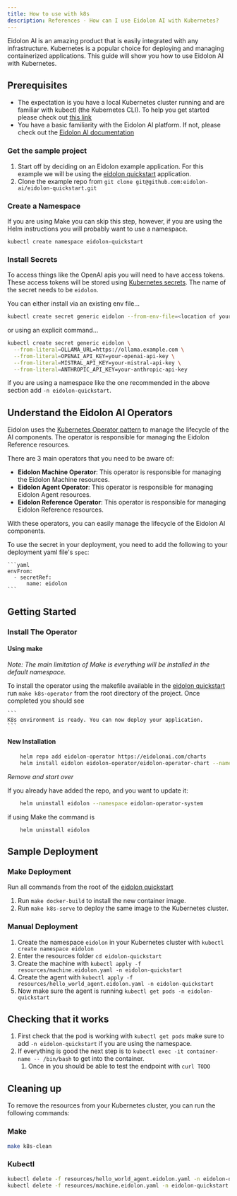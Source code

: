 ```yaml
---
title: How to use with k8s
description: References - How can I use Eidolon AI with Kubernetes?
---
```


Eidolon AI is an amazing product that is easily integrated with any infrastructure. Kubernetes is a popular choice for deploying and managing containerized applications. This guide will show you how to use Eidolon AI with Kubernetes.

## Prerequisites

* The expectation is you have a local Kubernetes cluster running and are familiar with kubectl (the Kubernetes CLI). To help you get started please check out [this link][minikube]
* You have a basic familiarity with the Eidolon AI platform. If not, please check out the [Eidolon AI documentation](https://www.eidolonai.com/docs/)

### Get the sample project

1. Start off by deciding on an Eidolon example application. For this example we will be using the [eidolon quickstart][eqs] application.
2. Clone the example repo from `git clone git@github.com:eidolon-ai/eidolon-quickstart.git`

### Create a Namespace

If you are using Make you can skip this step, however, if you are using the Helm instructions you will probably want to use a namespace.

`kubectl create namespace eidolon-quickstart`

### Install Secrets

To access things like the OpenAI apis you will need to have access tokens. These access tokens will be stored using [Kubernetes secrets][k8ssecrets]. 
The name of the secret needs to be `eidolon`.

You can either install via an existing env file...

```sh
kubectl create secret generic eidolon --from-env-file=<location of your env file>/.env
```

or using an explicit command...

```sh
kubectl create secret generic eidolon \
  --from-literal=OLLAMA_URL=https://ollama.example.com \
  --from-literal=OPENAI_API_KEY=your-openai-api-key \
  --from-literal=MISTRAL_API_KEY=your-mistral-api-key \
  --from-literal=ANTHROPIC_API_KEY=your-anthropic-api-key
```

if you are using a namespace like the one recommended in the above section add `-n eidolon-quickstart`.

## Understand the Eidolon AI Operators

Eidolon uses the [Kubernetes Operator pattern][k8sop] to manage the lifecycle of the AI components. The operator is responsible for managing the Eidolon Reference resources.

There are 3 main operators that you need to be aware of:

- **Eidolon Machine Operator**: This operator is responsible for managing the Eidolon Machine resources.
- **Eidolon Agent Operator**: This operator is responsible for managing Eidolon Agent resources.
- **Eidolon Reference Operator**: This operator is responsible for managing Eidolon Reference resources.

With these operators, you can easily manage the lifecycle of the Eidolon AI components.

To use the secret in your deployment, you need to add the following to your deployment yaml file's `spec`:

    ```yaml
    envFrom:
      - secretRef:
          name: eidolon
    ```

## Getting Started

### Install The Operator

#### Using make

*Note: The main limitation of Make is everything will be installed in the default namespace.*

To install the operator using the makefile available in the [eidolon quickstart][eqs] run `make k8s-operator` from the root directory of the project. Once completed you should see 

    ```
    K8s environment is ready. You can now deploy your application.
    ```

#### New Installation

```sh
    helm repo add eidolon-operator https://eidolonai.com/charts 
    helm install eidolon eidolon-operator/eidolon-operator-chart --namespace eidolon-operator-system --create-namespace
```

*Remove and start over* 

If you already have added the repo, and you want to update it:

```sh
    helm uninstall eidolon --namespace eidolon-operator-system                  
```

if using Make the command is 

```shell
    helm uninstall eidolon
```
## Sample Deployment

### Make Deployment

Run all commands from the root of the [eidolon quickstart][eqs]

1. Run `make docker-build` to install the new container image.
2. Run `make k8s-serve` to deploy the same image to the Kubernetes cluster.

### Manual Deployment

1. Create the namespace `eidolon` in your Kubernetes cluster with `kubectl create namespace eidolon`
2. Enter the resources folder `cd eidolon-quickstart`
3. Create the machine with `kubectl apply -f resources/machine.eidolon.yaml -n eidolon-quickstart`
4. Create the agent with `kubectl apply -f resources/hello_world_agent.eidolon.yaml -n eidolon-quickstart`
5. Now make sure the agent is running `kubectl get pods -n eidolon-quickstart`

## Checking that it works 

1. First check that the pod is working with `kubectl get pods` make sure to add `-n eidolon-quickstart` if you are using the namespace.
2. If everything is good the next step is to `kubectl exec -it container-name -- /bin/bash` to get into the container.
   1. Once in you should be able to test the endpoint with `curl TODO`

## Cleaning up

To remove the resources from your Kubernetes cluster, you can run the following commands:

### Make 

```sh
make k8s-clean
```

### Kubectl
  
```sh
kubectl delete -f resources/hello_world_agent.eidolon.yaml -n eidolon-quickstart
kubectl delete -f resources/machine.eidolon.yaml -n eidolon-quickstart
```

[minikube]: https://kubernetes.io/docs/tutorials/hello-minikube/
[k8sop]: https://kubernetes.io/docs/concepts/extend-kubernetes/operator/
[k8ssecrets]: https://kubernetes.io/docs/concepts/configuration/secret/
[eqs]: https://github.com/eidolon-ai/eidolon-quickstar
